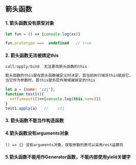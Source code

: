 ## 箭头函数

#### 1. 箭头函数没有原型对象

```javascript
let fun = () => {console.log(xx)}

fun.prototype ===  undefined   // true
```

#### 2. 箭头函数无法被绑定this

```javascript
call/apply/bind  无法更改箭头函数的this

箭头函数的this是在箭头函数被定义时决定，其当前执行域将this赋给它。
当它作为参数时，其this是外层作用域被绑定的this

let a = {name: 'zzj'};
function test1(){
  setTimeout(()=>{console.log(this.name)})
}
test1.apply(a)   //    zzj
```

#### 3. 箭头函数不能当作构造函数



#### 4.箭头函数没有arguments对象

```
() => {} 没有arguments对象，获取参数列表可以采用rest运算符
```



#### 5.箭头函数不能用作Generator函数，不能内部使用yield关键字

